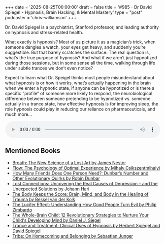 +++
date = '2025-08-25T00:00:00'
draft = false
title = '#985 - Dr David Spiegel - Hypnosis, Brain Hacking, & Mental Mastery'
type = "post"
podcaster = 'chris-williamson'
+++

Dr. David Spiegel is a psychiatrist, Stanford professor, and leading authority on hypnosis and stress-related health.

What exactly is hypnosis? Most of us picture it as a magician’s trick, when someone dangles a watch, your eyes get heavy, and suddenly you’re suggestible. But that barely scratches the surface. The real question is, what’s the true purpose of hypnosis? And what if we aren’t just hypnotized during those sessions, but in some sense all the time, walking through life under subtle trances we don’t even notice?

Expect to learn what Dr. Speigel thinks most people misunderstand about what hypnosis is or how it works, what’s actually happening in the brain when we enter a hypnotic state, if anyone can be hypnotized or is there a specific “profile” of someone more likely to respond, the neurobiological difference between someone pretending to be hypnotized vs. someone actually in a trance state, how effective hypnosis is for improving sleep, the role hypnosis could play in reducing our reliance on pharmaceuticals, and much more…

<audio controls style="width: 100%; max-width: 800px;">
  <source src="https://prfx.byspotify.com/e/pscrb.fm/rss/p/claritaspod.com/measure/traffic.megaphone.fm/SIXMSB8587048803.mp3?updated=1755864578" type="audio/mpeg">
  Your browser does not support the audio element.
</audio>

## Mentioned Books

- [Breath: The New Science of a Lost Art by James Nestor](https://www.amazon.com/s?k=Breath:+The+New+Science+of+a+Lost+Art+by+James+Nestor&tag=podcaststoboo-20)
- [Flow: The Psychology of Optimal Experience by Mihaly Csikszentmihalyi](https://www.amazon.com/s?k=Flow:+The+Psychology+of+Optimal+Experience+by+Mihaly+Csikszentmihalyi&tag=podcaststoboo-20)
- [How Many Friends Does One Person Need?: Dunbar’s Number and Other Evolutionary Quirks by Robin Dunbar](https://www.amazon.com/s?k=How+Many+Friends+Does+One+Person+Need?:+Dunbar’s+Number+and+Other+Evolutionary+Quirks+by+Robin+Dunbar&tag=podcaststoboo-20)
- [Lost Connections: Uncovering the Real Causes of Depression – and the Unexpected Solutions by Johann Hari](https://www.amazon.com/s?k=Lost+Connections:+Uncovering+the+Real+Causes+of+Depression+–+and+the+Unexpected+Solutions+by+Johann+Hari&tag=podcaststoboo-20)
- [The Body Keeps the Score: Brain, Mind, and Body in the Healing of Trauma by Bessel van der Kolk](https://www.amazon.com/s?k=The+Body+Keeps+the+Score:+Brain,+Mind,+and+Body+in+the+Healing+of+Trauma+by+Bessel+van+der+Kolk&tag=podcaststoboo-20)
- [The Lucifer Effect: Understanding How Good People Turn Evil by Philip Zimbardo](https://www.amazon.com/s?k=The+Lucifer+Effect:+Understanding+How+Good+People+Turn+Evil+by+Philip+Zimbardo&tag=podcaststoboo-20)
- [The Whole-Brain Child: 12 Revolutionary Strategies to Nurture Your Child's Developing Mind by Daniel J. Siegel](https://www.amazon.com/s?k=The+Whole-Brain+Child:+12+Revolutionary+Strategies+to+Nurture+Your+Child's+Developing+Mind+by+Daniel+J.+Siegel&tag=podcaststoboo-20)
- [Trance and Treatment: Clinical Uses of Hypnosis by Herbert Spiegel and David Spiegel](https://www.amazon.com/s?k=Trance+and+Treatment:+Clinical+Uses+of+Hypnosis+by+Herbert+Spiegel+and+David+Spiegel&tag=podcaststoboo-20)
- [Tribe: On Homecoming and Belonging by Sebastian Junger](https://www.amazon.com/s?k=Tribe:+On+Homecoming+and+Belonging+by+Sebastian+Junger&tag=podcaststoboo-20)